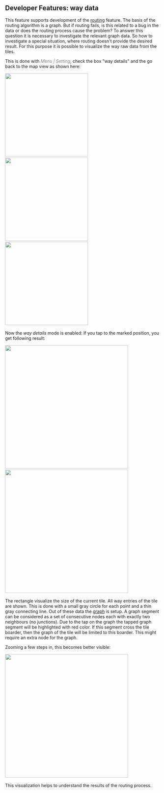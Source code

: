 ## Developer Features: way data

This feature supports development of the
[routing](../../MainTrackFeatures/Routing/routing.md) feature. The basis of the routing algorithm is a graph. 
But if routing fails, is this related to a bug in the data or does the 
routing process cause the problem? To answer this question it is necessary to investigate the relevant
graph data. So how to investigate a special situation, where routing doesn't provide the desired result.
For this purpose it is possible to visualize the way raw data from the tiles.

This is done with <span style="color:gray">*Menu | Setting*</span>, check the box "way details" and
the go back to the map view as shown here:

<img src="./wd1.png" width="270" />&nbsp;<img src="./wd2.png" width="270" />&nbsp;<img src="./wd3.png" width="270" />&nbsp;

Now the *way details* mode is enabled: If you tap to the marked position, you get following result:

<img src="./wd4.png" width="400" />&nbsp;
<img src="./wd5.png" width="400" />&nbsp;

The rectangle visualize the size of the current tile. All way entries of the tile are shown.
This is done with a small gray circle for each point and a thin gray connecting line.
Out of these data the [graph](../Developer/Graph.png) is setup. A graph segment can be
considered as a set of consecutive nodes each with exactly two neighbours (no junctions).
Due to the tap on the graph the tapped graph segment will be highlighted with red color.
If this segment cross the tile boarder, then the graph of the tile will be limited to this boarder.
This might require an extra node for the graph.

Zooming a few steps in, this becomes better visible:

<img src="./wd6.png" width="400" />&nbsp;

This visualization helps to understand the results of the routing process.
